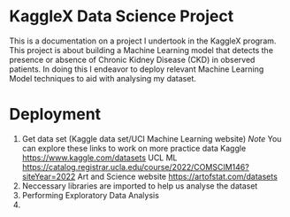 # KaggleX Data Science Project

This is a documentation on a project I undertook in the KaggleX program. 
This project is about building a Machine Learning model that detects the presence or absence of Chronic Kidney Disease (CKD) in observed patients.
In doing this I endeavor to deploy relevant Machine Learning Model techniques to aid with analysing my dataset.

# Deployment #
1. Get data set (Kaggle data set/UCI Machine Learning website)
  *Note* You can explore these links to work on more practice data
   Kaggle https://www.kaggle.com/datasets
   UCL ML https://catalog.registrar.ucla.edu/course/2022/COMSCIM146?siteYear=2022
   Art and Science website https://artofstat.com/datasets
3. Neccessary libraries are imported to help us analyse the dataset
4. Performing Exploratory Data Analysis
5. 
